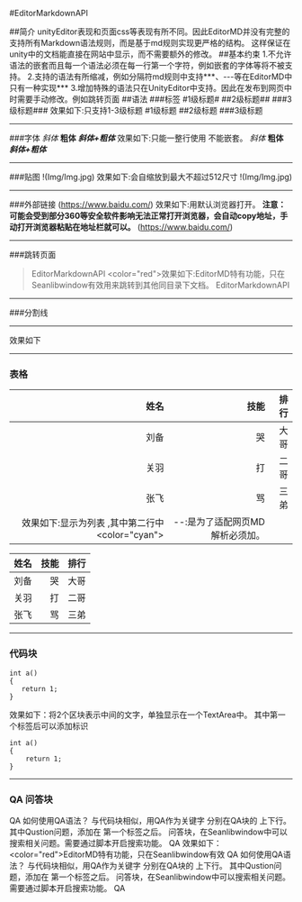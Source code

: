 ﻿#EditorMarkdownAPI

##简介
unityEditor表现和页面css等表现有所不同。因此EditorMD并没有完整的支持所有Markdown语法规则，而是基于md规则实现更严格的结构。
这样保证在unity中的文档能直接在网站中显示，而不需要额外的修改。
##基本约束
	1.不允许语法的嵌套而且每一个语法必须在每一行第一个字符，例如嵌套的字体等将不被支持。
	2.支持的语法有所缩减，例如分隔符md规则中支持***、---等在EditorMD中只有一种实现***
	3.增加特殊的语法只在UnityEditor中支持。因此在发布到网页中时需要手动修改。例如跳转页面
##语法
###标签
 #1级标题#
 ##2级标题##
 ###3级标题###
效果如下:只支持1-3级标题
#1级标题
##2级标题
###3级标题
***
###字体
 *斜体*
 **粗体**
 ***斜体+粗体***
效果如下:只能一整行使用 不能嵌套。
*斜体*
**粗体**
***斜体+粗体***
***
###贴图
 !(Img/Img.jpg)
效果如下:会自缩放到最大不超过512尺寸
!(Img/Img.jpg)
***
###外部链接
 (https://www.baidu.com/)
效果如下:用默认浏览器打开。
**注意：可能会受到部分360等安全软件影响无法正常打开浏览器，会自动copy地址，手动打开浏览器粘贴在地址栏就可以。**
(https://www.baidu.com/)
***
###跳转页面
 >EditorMarkdownAPI
<color="red">效果如下:EditorMD特有功能，只在Seanlibwindow有效用来跳转到其他同目录下文档。</color>
>EditorMarkdownAPI
***
###分割线
 ***
效果如下
***
### 表格
 |姓名|技能|排行
 |--:|--:|--:
 |刘备|哭|大哥
 |关羽|打|二哥
 |张飞|骂|三弟
 效果如下:显示为列表 ,其中第二行中<color="cyan">|--:</color>是为了适配网页MD解析必须加。

|姓名|技能|排行
|--:|--:|--:
|刘备|哭|大哥
|关羽|打|二哥
|张飞|骂|三弟
***
### 代码块
 ``` 演示代码
int a()
{
	return 1;
}
 ```
效果如下：将2个区块表示中间的文字，单独显示在一个TextArea中。 其中第一个标签后可以添加标识
```演示代码
int a()
{
	return 1;
}
```
***
### QA 问答块
 QA 如何使用QA语法？
与代码块相似，用QA作为关键字 分别在QA块的 上下行。
其中Qustion问题，添加在 第一个标签之后。
问答块，在Seanlibwindow中可以搜索相关问题。需要通过脚本开启搜索功能。
 QA
效果如下：<color="red">EditorMD特有功能，只在Seanlibwindow有效</color>
QA 如何使用QA语法？
与代码块相似，用QA作为关键字 分别在QA块的 上下行。
其中Qustion问题，添加在 第一个标签之后。
问答块，在Seanlibwindow中可以搜索相关问题。需要通过脚本开启搜索功能。
QA